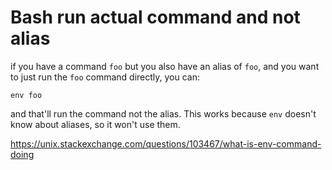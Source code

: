 # Bash run actual command and not alias

if you have a command `foo` but you also have an alias of `foo`, and you
want to just run the `foo` command directly, you can:

`env foo`  

and that'll run the command not the alias.  This works because `env` doesn't know about
aliases, so it won't use them.


https://unix.stackexchange.com/questions/103467/what-is-env-command-doing
